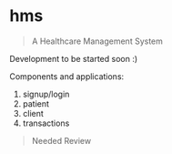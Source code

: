 # hms

>A Healthcare Management System

Development to  be started soon :)

Components and applications:

1. signup/login
2. patient
3. client
4. transactions

> Needed Review
